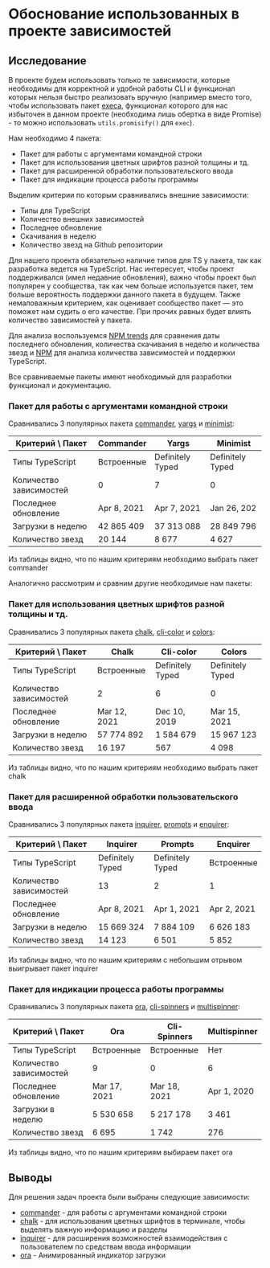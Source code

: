 # Обоснование использованных в проекте зависимостей 
##  Исследование

В проекте будем использовать только те зависимости, которые необходимы для корректной и удобной работы CLI 
и функционал которых нельзя быстро реализовать вручную (например вместо того, чтобы использовать пакет 
[execa](https://www.npmjs.com/package/execa/v/4.0.1), функционал которого для нас избыточен в данном проекте
(необходима лишь обертка в виде Promise) - то можно использовать `utils.promisify()` для `exec`). 

Нам необходимо 4 пакета:
- Пакет для работы с аргументами командной строки
- Пакет для использования цветных шрифтов разной толщины и тд.
- Пакет для расширенной обработки пользовательского ввода
- Пакет для индикации процесса работы программы

Выделим критерии по которым сравнивались внешние зависимости:
- Типы для TypeScript
- Количество внешних зависимостей
- Последнее обновление
- Скачивания в неделю
- Количество звезд на Github репозитории

Для нашего проекта обязательно наличие типов для TS у пакета, так как разработка ведется на TypeScript. Нас
интересует, чтобы проект поддерживался (имел недавние обновления), важно чтобы проект был популярен у сообщества,
так как чем больше используется пакет, тем больше вероятность поддержки данного пакета в будущем. Также 
немаловажным критерием, как оценивает сообщество пакет — это поможет нам судить о его качестве. При
прочих равных будет влиять количество зависимостей у пакета. 

Для анализа воспользуемся [NPM trends](https://www.npmtrends.com/) для сравнения
даты последнего обновления, количества скачивания в неделю и количества звезд и [NPM](https://www.npmjs.com/)
для анализа количества зависимостей и поддержки TypeScript. 

Все сравниваемые пакеты имеют необходимый для разработки функционал и документацию.

### Пакет для работы с аргументами командной строки
Сравнивались 3 популярных пакета [commander](https://github.com/tj/commander.js), 
[yargs](https://github.com/yargs/yargs) и [minimist](https://github.com/substack/minimist):

|Критерий \ Пакет|Commander|Yargs|Minimist|
|----------------|---------|-----|--------|
|Типы TypeScript|Встроенные|Definitely Typed|Definitely Typed|
|Количество зависимостей|0|7|0|
|Последнее обновление|Apr 8, 2021|Apr 7, 2021|Jan 26, 202|
|Загрузки в неделю|42 865 409|37 313 088|28 849 796|
|Количество звезд|20 144|8 677|4 627|

Из таблицы видно, что по нашим критериям необходимо выбрать пакет commander

Аналогично рассмотрим и сравним другие необходимые нам пакеты:

### Пакет для использования цветных шрифтов разной толщины и тд.

Сравнивались 3 популярных пакета [chalk](https://github.com/chalk/chalk),
[cli-color](https://github.com/medikoo/cli-color) и [colors](https://github.com/Marak/colors.js):

|Критерий \ Пакет|Chalk|Cli-color|Colors|
|----------------|---------|-----|--------|
|Типы TypeScript|Встроенные|Definitely Typed|Definitely Typed|
|Количество зависимостей|2|6|0|
|Последнее обновление|Mar 12, 2021|	Dec 10, 2019|Mar 15, 2021|
|Загрузки в неделю|57 774 892|1 584 679|15 967 123|
|Количество звезд|16 197|567|4 098|

Из таблицы видно, что по нашим критериям необходимо выбрать пакет chalk

### Пакет для расширенной обработки пользовательского ввода

Сравнивались 3 популярных пакета [inquirer](https://github.com/SBoudrias/Inquirer.js),
[prompts](https://github.com/terkelg/prompts) и [enquirer](https://github.com/enquirer/enquirer):

|Критерий \ Пакет|Inquirer|Prompts|Enquirer|
|----------------|---------|-----|--------|
|Типы TypeScript|Definitely Typed|Definitely Typed|Встроенные|
|Количество зависимостей|13|2|1|
|Последнее обновление|Apr 8, 2021|Apr 1, 2021|Apr 2, 2021|
|Загрузки в неделю|15 669 324|7 884 109|6 626 183|
|Количество звезд|14 123|6 501|5 852|

Из таблицы видно, что по нашим критериям с небольшим отрывом выигрывает пакет inquirer

### Пакет для индикации процесса работы программы

Сравнивались 3 популярных пакета [ora](https://github.com/sindresorhus/ora),
[cli-spinners](https://github.com/sindresorhus/cli-spinners) и 
[multispinner](https://github.com/codekirei/node-multispinner):

|Критерий \ Пакет|Ora|Cli-Spinners|Multispinner|
|----------------|---------|-----|--------|
|Типы TypeScript|Встроенные|Встроенные|Нет|
|Количество зависимостей|9|0|6|
|Последнее обновление|Mar 17, 2021|Mar 18, 2021|Apr 1, 2020|
|Загрузки в неделю|5 530 658|5 217 178|3 461|
|Количество звезд|6 695|1 742|276|

Из таблицы видно, что по нашим критериям выбираем пакет ora

##  Выводы

Для решения задач проекта были выбраны следующие зависимости:
- [commander](https://www.npmjs.com/package/commander) - для работы с аргументами командной строки
- [chalk](https://www.npmjs.com/package/chalk) - для использования цветных шрифтов в терминале, чтобы выделять
  важную информацию и разделы
- [inquirer](https://www.npmjs.com/package/inquirer) - для расширения возможностей взаимодействия с пользователем
  по средствам ввода информации
- [ora](https://www.npmjs.com/package/ora) - Анимированный индикатор загрузки
